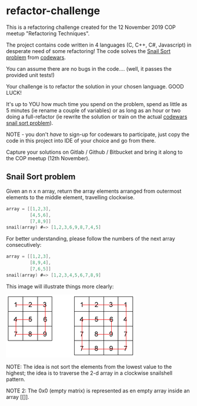 # refactor-challenge

This is a refactoring challenge created for the 12 November 2019 COP meetup "Refactoring Techniques".

The project contains code written in 4 languages (C, C++, C#, Javascript) in desperate need of some refactoring! The code solves the [Snail Sort problem](#snail-sort-problem) from [codewars](https://www.codewars.com/kata/snail/train/).

You can assume there are no bugs in the code.... (well, it passes the provided unit tests!)

Your challenge is to refactor the solution in your chosen language. GOOD LUCK! 

It's up to YOU how much time you spend on the problem, spend as little as 5 minutes (ie rename a couple of variables) or as long as an hour or two doing a full-refactor (ie rewrite the solution or train on the actual [codewars snail sort problem](https://www.codewars.com/kata/snail/train/)).

NOTE - you don't _have_ to sign-up for codewars to participate, just copy the code in this project into IDE of your choice and go from there.

Capture your solutions on Gitlab / Github / Bitbucket and bring it along to the COP meetup (12th November).

## Snail Sort problem

Given an n x n array, return the array elements arranged from outermost elements to the middle element, travelling clockwise.

```c
array = [[1,2,3],
         [4,5,6],
         [7,8,9]]
snail(array) #=> [1,2,3,6,9,8,7,4,5]
```

For better understanding, please follow the numbers of the next array consecutively:

```c
array = [[1,2,3],
         [8,9,4],
         [7,6,5]]
snail(array) #=> [1,2,3,4,5,6,7,8,9]
```

This image will illustrate things more clearly:


![snail](static/images/snail.png)

NOTE: The idea is not sort the elements from the lowest value to the highest; the idea is to traverse the 2-d array in a clockwise snailshell pattern.

NOTE 2: The 0x0 (empty matrix) is represented as en empty array inside an array [[]].